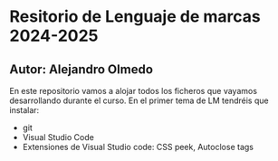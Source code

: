 # Resitorio de Lenguaje de marcas 2024-2025
## Autor: Alejandro Olmedo
En este repositorio vamos a alojar todos los ficheros que vayamos desarrollando durante el curso. En el primer tema de LM tendréis que instalar:
- git
- Visual Studio Code
- Extensiones de Visual Studio code: CSS peek, Autoclose tags